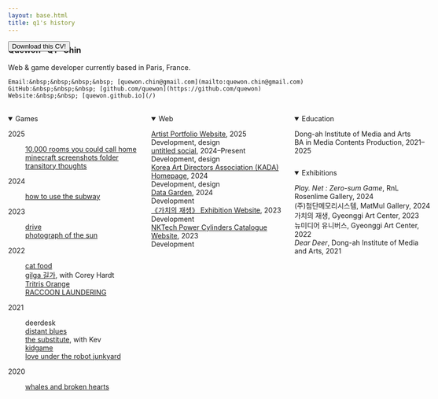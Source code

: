 ```yaml
---
layout: base.html
title: q1's history
---
```


<script>
    window.addEventListener("beforeprint", () => {
        for (let element of document.querySelectorAll("details")) {
            element.dataset.openBeforePrint = element.open;
            element.open = true;
        }
    })
    
    window.addEventListener("afterprint", () => {
        for (let element of document.querySelectorAll("details")) {
            element.open = element.dataset.openBeforePrint == "true" ? true : false;
        }
    })
</script>

<style>
    .three-column, .three-column > div {
        display: flex;
        flex-direction: column;
        gap: 1em;
    }

    ul {
        padding: 0;
    }
    ul ul {
        padding-left: 2.5em;
    }
    li {
        margin-bottom: calc(var(--line-height) / 2);
        list-style-type: none;
    }

    @media (min-width: 50em), print {
        body {
            max-width: unset;
        }
        .three-column {
            display: grid;
            grid-template-columns: repeat(3, 1fr);
        }
        .print-button {
            position: fixed; 
            right: var(--body-margin); 
            top: var(--body-margin);
        }
    }

    @media print {
        body {
            font-size: 9pt;
            text-align: left;
        }
        .print-button {
            display: none;
        }
        a::after {
            content: none !important;
        }
    }
</style>

<div class="print-button">
    <button onclick="print()">Download this CV!</button><br><br>
</div>

### Quewon "Q1" Chin

Web & game developer currently based in Paris, France.

<div class="monospace">

    Email:&nbsp;&nbsp;&nbsp;&nbsp; [quewon.chin@gmail.com](mailto:quewon.chin@gmail.com)  
    GitHub:&nbsp;&nbsp;&nbsp; [github.com/quewon](https://github.com/quewon)  
    Website:&nbsp;&nbsp; [quewon.github.io](/)

</div>

<br>

<div class="three-column">
<details open>
    <summary>Games</summary>

- 2025

    - [10,000 rooms you could call home](https://frogmen.itch.io/10000-rooms-you-could-call-home)
    - [minecraft screenshots folder](https://frogmen.itch.io/minecraft-screenshots-folder)
    - [transitory thoughts](https://frogmen.itch.io/transitory-thoughts)

- 2024

    - [how to use the subway](https://frogmen.itch.io/subway)

- 2023

    - [drive](https://quewon.github.io/drive/)
    - [photograph of the sun](https://frogmen.itch.io/photograph-of-the-sun)

- 2022

    - [cat food](https://frogmen.itch.io/cat-food)
    - [gilga 길가](https://frogmen.itch.io/gilga), with Corey Hardt
    - [Tritris Orange](https://frogmen.itch.io/tritris-orange)
    - [RACCOON LAUNDERING](https://frogmen.itch.io/raccoon-laundering)

- 2021

    - deerdesk
    - [distant blues](https://frogmen.itch.io/distant-blues)
    - [the substitute](https://frogmen.itch.io/the-substitute), with Kev
    - [kidgame](https://frogmen.itch.io/kidgame)
    - [love under the robot junkyard](https://frogmen.itch.io/love-under-the-robot-junkyard)

- 2020

    - [whales and broken hearts](https://frogmen.itch.io/whales-and-broken-hearts)

</details>

<details open>
    <summary>Web</summary>

- [Artist Portfolio Website](https://aylas-wip-portfolio.netlify.app/), 2025  
  Development, design
- [untitled social](/projects/untitled%20social), 2024–Present  
  Development, design
- [Korea Art Directors Association (KADA) Homepage](https://kada-art.org/), 2024  
  Development, design
- [Data Garden](/projects/data%20garden), 2024  
  Development
- [《가치의 재생》 Exhibition Website](https://dima-newcon.github.io/2023/), 2023  
  Development
- [NKTech Power Cylinders Catalogue Website](http://www.nkpt.com/), 2023  
  Development

</details>

<div>

<details open>
    <summary>Education</summary>

- Dong-ah Institute of Media and Arts  
  BA in Media Contents Production, 2021–2025

</details>

<details open>
    <summary>Exhibitions</summary>

- *Play. Net : Zero-sum Game*, RnL Rosenlime Gallery, 2024
- (주)첨단메모리시스템, MatMul Gallery, 2024
- 가치의 재생, Gyeonggi Art Center, 2023
- 뉴미디어 유니버스, Gyeonggi Art Center, 2022
- *Dear Deer*, Dong-ah Institute of Media and Arts, 2021

</details>

</div>
</div>